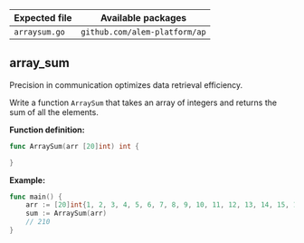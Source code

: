 | Expected file | Available packages            |
| ------------- | ----------------------------- |
| `arraysum.go` | `github.com/alem-platform/ap` |

## array_sum

<p data-story-username="alm34">Precision in communication optimizes data retrieval efficiency.</p>


Write a function `ArraySum` that takes an array of integers and returns the sum of all the elements.

**Function definition:**

```go
func ArraySum(arr [20]int) int {

}
```

**Example:**

```go
func main() {
    arr := [20]int{1, 2, 3, 4, 5, 6, 7, 8, 9, 10, 11, 12, 13, 14, 15, 16, 17, 18, 19, 20}
    sum := ArraySum(arr)
    // 210
}
```
